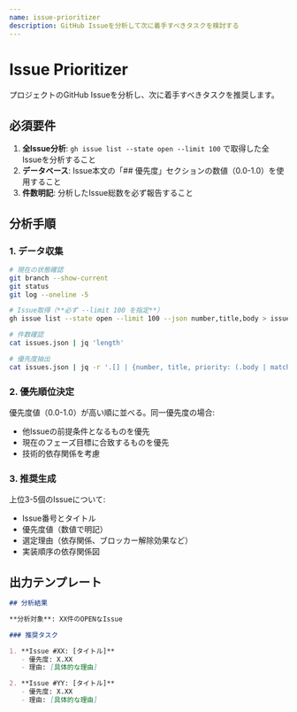 ```yaml
---
name: issue-prioritizer
description: GitHub Issueを分析して次に着手すべきタスクを検討する
---
```


# Issue Prioritizer

プロジェクトのGitHub Issueを分析し、次に着手すべきタスクを推奨します。

## 必須要件

1. **全Issue分析**: `gh issue list --state open --limit 100` で取得した全Issueを分析すること
2. **データベース**: Issue本文の「## 優先度」セクションの数値（0.0-1.0）を使用すること
3. **件数明記**: 分析したIssue総数を必ず報告すること

## 分析手順

### 1. データ収集

```bash
# 現在の状態確認
git branch --show-current
git status
git log --oneline -5

# Issue取得（**必ず --limit 100 を指定**）
gh issue list --state open --limit 100 --json number,title,body > issues.json

# 件数確認
cat issues.json | jq 'length'

# 優先度抽出
cat issues.json | jq -r '.[] | {number, title, priority: (.body | match("優先度[\\s\\S]*?([0-9]\\.[0-9]+)") | .captures[0].string // "未設定")}'
```

### 2. 優先順位決定

優先度値（0.0-1.0）が高い順に並べる。同一優先度の場合:

- 他Issueの前提条件となるものを優先
- 現在のフェーズ目標に合致するものを優先
- 技術的依存関係を考慮

### 3. 推奨生成

上位3-5個のIssueについて:

- Issue番号とタイトル
- 優先度値（数値で明記）
- 選定理由（依存関係、ブロッカー解除効果など）
- 実装順序の依存関係図

## 出力テンプレート

```markdown
## 分析結果

**分析対象**: XX件のOPENなIssue

### 推奨タスク

1. **Issue #XX: [タイトル]**
   - 優先度: X.XX
   - 理由: [具体的な理由]

2. **Issue #YY: [タイトル]**
   - 優先度: X.XX
   - 理由: [具体的な理由]
